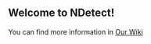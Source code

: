 ## Welcome to NDetect!

You can find more information in [Our Wiki](https://github.com/CSCI150Fall18Team5/NDetect/wiki)
